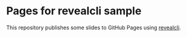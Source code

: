 # Pages for revealcli sample

This repository publishes some slides to GitHub Pages using [revealcli](https://github.com/uphy/go-revealjs/tree/main/cmd/revealcli).
